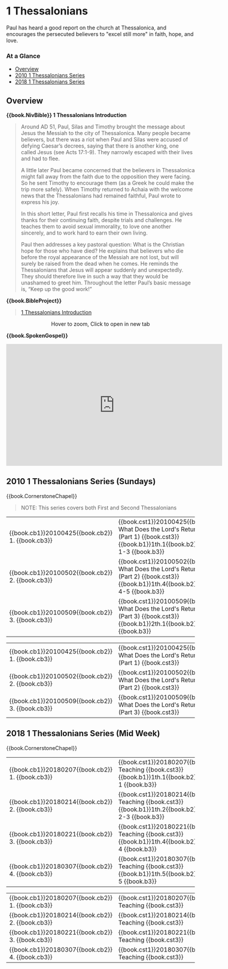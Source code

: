 <script src="fw.js"></script>

# 1 Thessalonians

Paul has heard a good report on the church at Thessalonica, and
encourages the persecuted believers to "excel still more" in faith,
hope, and love.

### At a Glance

- [Overview](#overview)
- [2010 1 Thessalonians Series](#2010-1-thessalonians-series-sundays)
- [2018 1 Thessalonians Series](#2018-1-thessalonians-series-mid-week)


## Overview


**{{book.NivBible}} 1 Thessalonians Introduction**

> Around AD 51, Paul, Silas and Timothy brought the message about Jesus
> the Messiah to the city of Thessalonica. Many people became believers,
> but there was a riot when Paul and Silas were accused of defying
> Caesar’s decrees, saying that there is another king, one called Jesus
> (see Acts 17:1-9). They narrowly escaped with their lives and had to
> flee.
> 
> A little later Paul became concerned that the believers in
> Thessalonica might fall away from the faith due to the opposition they
> were facing. So he sent Timothy to encourage them (as a Greek he could
> make the trip more safely). When Timothy returned to Achaia with the
> welcome news that the Thessalonians had remained faithful, Paul wrote
> to express his joy.
> 
> In this short letter, Paul first recalls his time in Thessalonica and
> gives thanks for their continuing faith, despite trials and
> challenges. He teaches them to avoid sexual immorality, to love one
> another sincerely, and to work hard to earn their own living.
> 
> Paul then addresses a key pastoral question: What is the Christian
> hope for those who have died? He explains that believers who die
> before the royal appearance of the Messiah are not lost, but will
> surely be raised from the dead when he comes. He reminds the
> Thessalonians that Jesus will appear suddenly and unexpectedly. They
> should therefore live in such a way that they would be unashamed to
> greet him. Throughout the letter Paul’s basic message is, “Keep up the
> good work!”


**{{book.BibleProject}}**

> [1 Thessalonians Introduction](https://bibleproject.com/explore/video/1-thessalonians/)

<center>
  <figure>
    <div id="1Thessalonians_BP"></div>
    <figcaption>Hover to zoom, Click to open in new tab</figcaption>
  </figure>
</center>
<script>
  fw.addZoomableImage('1Thessalonians_BP', '1Thessalonians_BP.png', 75);
</script>

**{{book.SpokenGospel}}**

<p align="center">
  <iframe name="SpokenGospel1ThessVideo"
          id="SpokenGospel1ThessVideo"
          width="577"
          height="325"
          src="https://www.youtube.com/embed/Wb6Hhzl8Gyk"
          frameborder="0"
          allow="accelerometer; autoplay; encrypted-media; gyroscope; picture-in-picture"
          allowfullscreen></iframe>
</p>


## 2010 1 Thessalonians Series (Sundays)

{{book.CornerstoneChapel}}

> NOTE: This series covers both First and Second Thessalonians

<!-- MASTER: vertical layout for "cell phone" responsive show/hide -->
<div class="phone">
<table>

<tr><td> {{book.cb1}}20100425{{book.cb2}} 1. {{book.cb3}} </td><td> {{book.cst1}}20100425{{book.cst2}} What Does the Lord's Return Mean (Part 1) {{book.cst3}} <br/> {{book.b1}}1th.1{{book.b2}} 1 Thess 1-3 {{book.b3}} </td><td> 04/25/2010 <br/> {{book.csg1}}20100425.pdf{{book.csg2}} </td>
<tr><td> {{book.cb1}}20100502{{book.cb2}} 2. {{book.cb3}} </td><td> {{book.cst1}}20100502{{book.cst2}} What Does the Lord's Return Mean (Part 2) {{book.cst3}} <br/> {{book.b1}}1th.4{{book.b2}} 1 Thess 4-5 {{book.b3}} </td><td> 05/02/2010 <br/> {{book.csg1}}20100502.pdf{{book.csg2}} </td>
<tr><td> {{book.cb1}}20100509{{book.cb2}} 3. {{book.cb3}} </td><td> {{book.cst1}}20100509{{book.cst2}} What Does the Lord's Return Mean (Part 3) {{book.cst3}} <br/> {{book.b1}}2th.1{{book.b2}} 2 Thess     {{book.b3}} </td><td> 05/09/2010 <br/> {{book.csg1}}20100509.pdf{{book.csg2}} </td>

</table>
</div>

<!-- COPY: horizontal layout for "desktop/tablet" responsive show/hide (simply add 2 columns to header and replace TWO FROM <br/> TO </td><td> -->
<div class="desktop">
<table>

<tr><td> {{book.cb1}}20100425{{book.cb2}} 1. {{book.cb3}} </td><td> {{book.cst1}}20100425{{book.cst2}} What Does the Lord's Return Mean (Part 1) {{book.cst3}} </td><td> {{book.b1}}1th.1{{book.b2}} 1 Thess 1-3 {{book.b3}} </td><td> 04/25/2010 </td><td> {{book.csg1}}20100425.pdf{{book.csg2}} </td>
<tr><td> {{book.cb1}}20100502{{book.cb2}} 2. {{book.cb3}} </td><td> {{book.cst1}}20100502{{book.cst2}} What Does the Lord's Return Mean (Part 2) {{book.cst3}} </td><td> {{book.b1}}1th.4{{book.b2}} 1 Thess 4-5 {{book.b3}} </td><td> 05/02/2010 </td><td> {{book.csg1}}20100502.pdf{{book.csg2}} </td>
<tr><td> {{book.cb1}}20100509{{book.cb2}} 3. {{book.cb3}} </td><td> {{book.cst1}}20100509{{book.cst2}} What Does the Lord's Return Mean (Part 3) {{book.cst3}} </td><td> {{book.b1}}2th.1{{book.b2}} 2 Thess     {{book.b3}} </td><td> 05/09/2010 </td><td> {{book.csg1}}20100509.pdf{{book.csg2}} </td>


</table>
</div>


## 2018 1 Thessalonians Series (Mid Week)

{{book.CornerstoneChapel}}

<!-- MASTER: vertical layout for "cell phone" responsive show/hide -->
<div class="phone">
<table>

<tr><td> {{book.cb1}}20180207{{book.cb2}} 1. {{book.cb3}} </td><td> {{book.cst1}}20180207{{book.cst2}} Teaching {{book.cst3}} <br/> {{book.b1}}1th.1{{book.b2}} 1 Thess 1   {{book.b3}} </td><td> 02/07/2018 </td>
<tr><td> {{book.cb1}}20180214{{book.cb2}} 2. {{book.cb3}} </td><td> {{book.cst1}}20180214{{book.cst2}} Teaching {{book.cst3}} <br/> {{book.b1}}1th.2{{book.b2}} 1 Thess 2-3 {{book.b3}} </td><td> 02/14/2018 </td>
<tr><td> {{book.cb1}}20180221{{book.cb2}} 3. {{book.cb3}} </td><td> {{book.cst1}}20180221{{book.cst2}} Teaching {{book.cst3}} <br/> {{book.b1}}1th.4{{book.b2}} 1 Thess 4   {{book.b3}} </td><td> 02/21/2018 </td>
<tr><td> {{book.cb1}}20180307{{book.cb2}} 4. {{book.cb3}} </td><td> {{book.cst1}}20180307{{book.cst2}} Teaching {{book.cst3}} <br/> {{book.b1}}1th.5{{book.b2}} 1 Thess 5   {{book.b3}} </td><td> 03/07/2018 </td>

</table>
</div>

<!-- COPY: horizontal layout for "desktop/tablet" responsive show/hide (simply add 2 columns to header and replace TWO FROM <br/> TO </td><td> -->
<div class="desktop">
<table>

<tr><td> {{book.cb1}}20180207{{book.cb2}} 1. {{book.cb3}} </td><td> {{book.cst1}}20180207{{book.cst2}} Teaching {{book.cst3}} </td><td> {{book.b1}}1th.1{{book.b2}} 1 Thess 1   {{book.b3}} </td><td> 02/07/2018 </td>
<tr><td> {{book.cb1}}20180214{{book.cb2}} 2. {{book.cb3}} </td><td> {{book.cst1}}20180214{{book.cst2}} Teaching {{book.cst3}} </td><td> {{book.b1}}1th.2{{book.b2}} 1 Thess 2-3 {{book.b3}} </td><td> 02/14/2018 </td>
<tr><td> {{book.cb1}}20180221{{book.cb2}} 3. {{book.cb3}} </td><td> {{book.cst1}}20180221{{book.cst2}} Teaching {{book.cst3}} </td><td> {{book.b1}}1th.4{{book.b2}} 1 Thess 4   {{book.b3}} </td><td> 02/21/2018 </td>
<tr><td> {{book.cb1}}20180307{{book.cb2}} 4. {{book.cb3}} </td><td> {{book.cst1}}20180307{{book.cst2}} Teaching {{book.cst3}} </td><td> {{book.b1}}1th.5{{book.b2}} 1 Thess 5   {{book.b3}} </td><td> 03/07/2018 </td>

</table>
</div>
